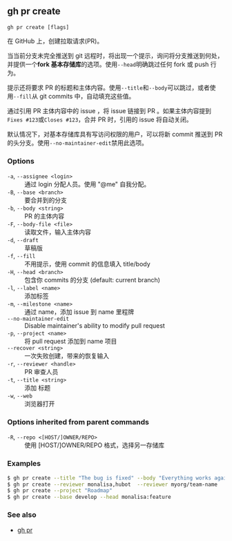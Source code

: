 ## gh pr create

```
gh pr create [flags]
```

在 GitHub 上，创建拉取请求(PR)。

当当前分支未完全推送到 git 远程时，将出现一个提示，询问将分支推送到何处，并提供一个**fork 基本存储库**的选项。使用`--head`明确跳过任何 fork 或 push 行为。

提示还将要求 PR 的标题和主体内容。使用`--title`和`--body`可以跳过，或者使用`--fill`从 git commits 中，自动填充这些值。

通过引用 PR 主体内容中的 issue ，将 issue 链接到 PR 。如果主体内容提到`Fixes #123`或`Closes #123`，合并 PR 时，引用的 issue 将自动关闭。

默认情况下，对基本存储库具有写访问权限的用户，可以将新 commit 推送到 PR 的头分支。使用`--no-maintainer-edit`禁用此选项。

### Options

<dl class="flags">
	<dt><code>-a</code>, <code>--assignee &lt;login&gt;</code></dt>
	<dd>通过 login 分配人员。使用 &#34;@me&#34; 自我分配。</dd>

<dt><code>-B</code>, <code>--base &lt;branch&gt;</code></dt>
<dd>要合并到的分支</dd>

<dt><code>-b</code>, <code>--body &lt;string&gt;</code></dt>
<dd>PR 的主体内容</dd>

<dt><code>-F</code>, <code>--body-file &lt;file&gt;</code></dt>
<dd>读取文件，输入主体内容</dd>

<dt><code>-d</code>, <code>--draft</code></dt>
<dd>草稿版</dd>

<dt><code>-f</code>, <code>--fill</code></dt>
<dd>不用提示，使用 commit 的信息填入 title/body</dd>

<dt><code>-H</code>, <code>--head &lt;branch&gt;</code></dt>
<dd>包含你 commits 的分支 (default: current branch)</dd>

<dt><code>-l</code>, <code>--label &lt;name&gt;</code></dt>
<dd>添加标签</dd>

<dt><code>-m</code>, <code>--milestone &lt;name&gt;</code></dt>
<dd>通过 name，添加 issue 到 name 里程牌</dd>

<dt><code>--no-maintainer-edit</code></dt>
<dd>Disable maintainer&#39;s ability to modify pull request</dd>

<dt><code>-p</code>, <code>--project &lt;name&gt;</code></dt>
<dd>将 pull request 添加到 name 项目</dd>

<dt><code>--recover &lt;string&gt;</code></dt>
<dd>一次失败创建，带来的恢复输入</dd>

<dt><code>-r</code>, <code>--reviewer &lt;handle&gt;</code></dt>
<dd>PR 审查人员</dd>

<dt><code>-t</code>, <code>--title &lt;string&gt;</code></dt>
<dd>添加 标题</dd>

<dt><code>-w</code>, <code>--web</code></dt>
<dd>浏览器打开</dd>

</dl>

### Options inherited from parent commands

<dl class="flags">
	<dt><code>-R</code>, <code>--repo &lt;[HOST/]OWNER/REPO&gt;</code></dt>
	<dd>使用 [HOST/]OWNER/REPO 格式，选择另一存储库</dd>
</dl>

### Examples

```bash
$ gh pr create --title "The bug is fixed" --body "Everything works again"
$ gh pr create --reviewer monalisa,hubot  --reviewer myorg/team-name
$ gh pr create --project "Roadmap"
$ gh pr create --base develop --head monalisa:feature
```

### See also

- [gh pr](./gh_pr.zh.md)
